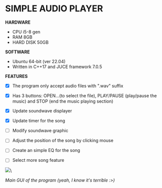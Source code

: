 
# SIMPLE AUDIO PLAYER
**HARDWARE**
+ CPU i5-8 gen
+ RAM 8GB
+ HARD DISK 50GB

**SOFTWARE**
+ Ubuntu 64-bit (ver 22.04) 
+ Written in C++17 and JUCE framework 7.0.5

**FEATURES**
- [x] The program only accept audio files with ".wav" suffix
- [x] Has 3 buttons: OPEN...(to select the file), PLAY/PAUSE (play/pause the music) and STOP (end the music playing section)
- [x] Update soundwave displayer
- [x] Update timer for the song
- [ ] Modify soundwave graphic
- [ ] Adjust the position of the song by clicking mouse
- [ ] Create an simple EQ for the song
- [ ] Select more song feature


![](https://github.com/nguyenbui45/Simple-audio-player-written-in-Cpp-and-JUCE/blob/master/media/pic2.png)\

_Main GUI of the program (yeah, I know it's terrible :>)_


